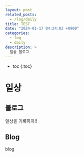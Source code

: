 ```yaml
---
layout: post
related_posts:
  - /log/daily
title: TEST
date: "2024-01-17 04:24:02 +0900"
categories:
  - log
  - daily
description: >
  일상 블로그
---
```


- toc
  {:toc}

# 일상

## 블로그

일상을 기록하자!!

## Blog

blog
